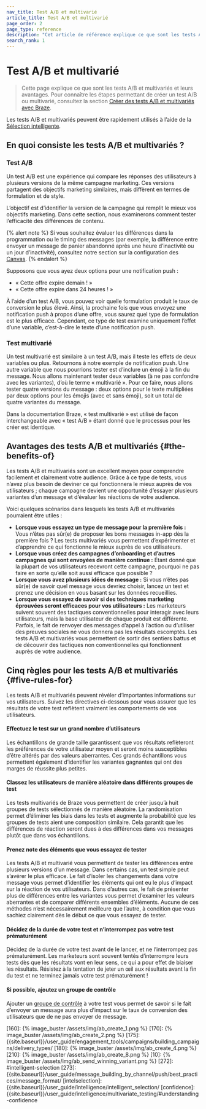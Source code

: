 ```yaml
---
nav_title: Test A/B et multivarié
article_title: Test A/B et multivarié
page_order: 2
page_type: reference
description: "Cet article de référence explique ce que sont les tests A/B et multivariés et leurs avantages."
search_rank: 1
---
```


# Test A/B et multivarié

> Cette page explique ce que sont les tests A/B et multivariés et leurs avantages. Pour connaître les étapes permettant de créer un test A/B ou multivarié, consultez la section [Créer des tests A/B et multivariés avec Braze]({{site.baseurl}}/user_guide/engagement_tools/testing/multivariant_testing/create_multivariate_campaign/). 

Les tests A/B et multivariés peuvent être rapidement utilisés à l’aide de la [Sélection intelligente]({{site.baseurl}}/user_guide/intelligence/intelligent_selection/).

## En quoi consiste les tests A/B et multivariés ?

### Test A/B

Un test A/B est une expérience qui compare les réponses des utilisateurs à plusieurs versions de la même campagne marketing. Ces versions partagent des objectifs marketing similaires, mais diffèrent en termes de formulation et de style.

L’objectif est d’identifier la version de la campagne qui remplit le mieux vos objectifs marketing. Dans cette section, nous examinerons comment tester l’efficacité des différences de contenu.

{% alert note %}
Si vous souhaitez évaluer les différences dans la programmation ou le timing des messages (par exemple, la différence entre envoyer un message de panier abandonné après une heure d’inactivité ou un jour d’inactivité), consultez notre section sur la configuration des [Canvas]({{site.baseurl}}/user_guide/engagement_tools/canvas/create_a_canvas/create_a_canvas/).
{% endalert %}

Supposons que vous ayez deux options pour une notification push :

- « Cette offre expire demain ! »
- « Cette offre expire dans 24 heures ! »

À l’aide d’un test A/B, vous pouvez voir quelle formulation produit le taux de conversion le plus élevé. Ainsi, la prochaine fois que vous envoyez une notification push à propos d’une offre, vous saurez quel type de formulation est le plus efficace. Cependant, ce type de test examine uniquement l’effet d’une variable, c’est-à-dire le texte d’une notification push.

### Test multivarié

Un test multivarié est similaire à un test A/B, mais il teste les effets de deux variables ou plus. Retournons à notre exemple de notification push. Une autre variable que nous pourrions tester est d’inclure un émoji à la fin du message. Nous allons maintenant tester deux variables (à ne pas confondre avec les variantes), d’où le terme « multivarié ». Pour ce faire, nous allons tester quatre versions du message : deux options pour le texte multipliées par deux options pour les émojis (avec et sans émoji), soit un total de quatre variantes du message.

Dans la documentation Braze, « test multivarié » est utilisé de façon interchangeable avec « test A/B » étant donné que le processus pour les créer est identique.

## Avantages des tests A/B et multivariés {#the-benefits-of}

Les tests A/B et multivariés sont un excellent moyen pour comprendre facilement et clairement votre audience. Grâce à ce type de tests, vous n’avez plus besoin de deviner ce qui fonctionnera le mieux auprès de vos utilisateurs ; chaque campagne devient une opportunité d’essayer plusieurs variantes d’un message et d’évaluer les réactions de votre audience.

Voici quelques scénarios dans lesquels les tests A/B et multivariés pourraient être utiles :

- **Lorsque vous essayez un type de message pour la première fois :** Vous n’êtes pas sûr(e) de proposer les bons messages in-app dès la première fois ? Les tests multivariés vous permettent d’expérimenter et d’apprendre ce qui fonctionne le mieux auprès de vos utilisateurs.
- **Lorsque vous créez des campagnes d’onboarding et d’autres campagnes qui sont envoyées de manière continue :** Étant donné que la plupart de vos utilisateurs recevront cette campagne, pourquoi ne pas faire en sorte qu’elle soit aussi efficace que possible ?
- **Lorsque vous avez plusieurs idées de message :** Si vous n’êtes pas sûr(e) de savoir quel message vous devriez choisir, lancez un test et prenez une décision en vous basant sur les données recueillies.
- **Lorsque vous essayez de savoir si des techniques marketing éprouvées seront efficaces pour vos utilisateurs :**  Les marketeurs suivent souvent des tactiques conventionnelles pour interagir avec leurs utilisateurs, mais la base utilisateur de chaque produit est différente. Parfois, le fait de renvoyer des messages d’appel à l’action ou d’utiliser des preuves sociales ne vous donnera pas les résultats escomptés. Les tests A/B et multivariés vous permettent de sortir des sentiers battus et de découvrir des tactiques non conventionnelles qui fonctionnent auprès de votre audience.

## Cinq règles pour les tests A/B et multivariés {#five-rules-for}

Les tests A/B et multivariés peuvent révéler d’importantes informations sur vos utilisateurs. Suivez les directives ci-dessous pour vous assurer que les résultats de votre test reflètent vraiment les comportements de vos utilisateurs.

#### Effectuez le test sur un grand nombre d’utilisateurs

Les échantillons de grande taille garantissent que vos résultats reflèteront les préférences de votre utilisateur moyen et seront moins susceptibles d’être altérés par des valeurs aberrantes. Ces grands échantillons vous permettent également d’identifier les variantes gagnantes qui ont des marges de réussite plus petites.

#### Classez les utilisateurs de manière aléatoire dans différents groupes de test

Les tests multivariés de Braze vous permettent de créer jusqu’à huit groupes de tests sélectionnés de manière aléatoire. La randomisation permet d’éliminer les biais dans les tests et augmente la probabilité que les groupes de tests aient une composition similaire. Cela garantit que les différences de réaction seront dues à des différences dans vos messages plutôt que dans vos échantillons.

#### Prenez note des éléments que vous essayez de tester

Les tests A/B et multivarié vous permettent de tester les différences entre plusieurs versions d’un message. Dans certains cas, un test simple peut s’avérer le plus efficace. Le fait d’isoler les changements dans votre message vous permet d’identifier les éléments qui ont eu le plus d’impact sur la réaction de vos utilisateurs. Dans d’autres cas, le fait de présenter plus de différences entre les variantes vous permet d’examiner les valeurs aberrantes et de comparer différents ensembles d’éléments. Aucune de ces méthodes n’est nécessairement meilleure que l’autre, à condition que vous sachiez clairement dès le début ce que vous essayez de tester.

#### Décidez de la durée de votre test et n’interrompez pas votre test prématurément

Décidez de la durée de votre test avant de le lancer, et ne l’interrompez pas prématurément. Les marketeurs sont souvent tentés d’interrompre leurs tests dès que les résultats vont en leur sens, ce qui a pour effet de biaiser les résultats. Résistez à la tentation de jeter un œil aux résultats avant la fin du test et ne terminez jamais votre test prématurément !

#### Si possible, ajoutez un groupe de contrôle

Ajouter un [groupe de contrôle]({{site.baseurl}}/user_guide/engagement_tools/testing/multivariant_testing/create_multivariate_campaign/#including-a-control-group) à votre test vous permet de savoir si le fait d’envoyer un message aura plus d’impact sur le taux de conversion des utilisateurs que de ne pas envoyer de message.


[2]: {{site.baseurl}}/user_guide/engagement_tools/campaigns/testing_and_more/conversion_events/#conversion-events
[70]: #tips-different-channels
[80]: #choosing-a-segment
[160]: {% image_buster /assets/img/ab_create_1.png %}
[170]: {% image_buster /assets/img/ab_create_2.png %}
[175]: {{site.baseurl}}/user_guide/engagement_tools/campaigns/building_campaigns/delivery_types/
[180]: {% image_buster /assets/img/ab_create_4.png %}
[210]: {% image_buster /assets/img/ab_create_8.png %}
[10]: {% image_buster /assets/img/ab_send_winning_variant.png %}
[272]: #intelligent-selection
[273]: {{site.baseurl}}/user_guide/message_building_by_channel/push/best_practices/message_format/
[intelselection]: {{site.baseurl}}/user_guide/intelligence/intelligent_selection/
[confidence]: {{site.baseurl}}/user_guide/intelligence/multivariate_testing/#understanding-confidence
